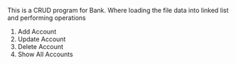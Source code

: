 This is a CRUD program for Bank.
Where loading the file data into linked list and performing operations 
1. Add Account
2. Update Account
3. Delete Account
4. Show All Accounts
